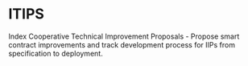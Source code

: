 # ITIPS
Index Cooperative Technical Improvement Proposals - Propose smart contract improvements and track development process for IIPs from specification to deployment.
